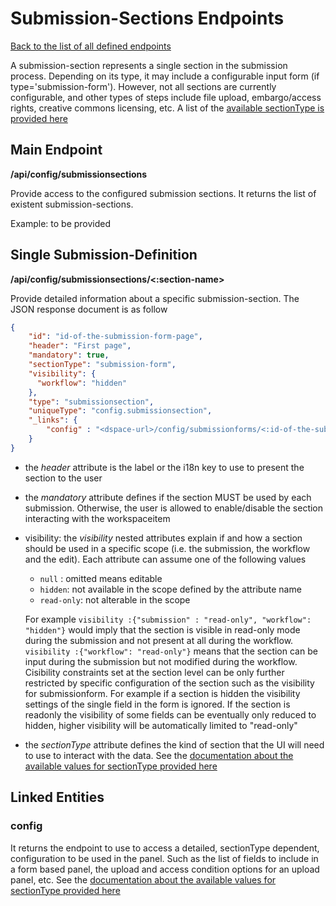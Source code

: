 # Submission-Sections Endpoints
[Back to the list of all defined endpoints](endpoints.md)

A submission-section represents a single section in the submission process. Depending on its type, it may include a configurable input form (if type='submission-form'). However, not all sections are currently configurable, and other types of steps include file upload, embargo/access rights, creative commons licensing, etc.
A list of the [available sectionType is provided here](submissionsection-types.md)

## Main Endpoint
**/api/config/submissionsections**   

Provide access to the configured submission sections. It returns the list of existent submission-sections.

Example: to be provided

## Single Submission-Definition
**/api/config/submissionsections/<:section-name>**

Provide detailed information about a specific submission-section. The JSON response document is as follow
```json
{
  	"id": "id-of-the-submission-form-page",
  	"header": "First page",
  	"mandatory": true,
  	"sectionType": "submission-form",
  	"visibility": {
      "workflow": "hidden"
    },
  	"type": "submissionsection",
	"uniqueType": "config.submissionsection",
  	"_links": {
  		"config" : "<dspace-url>/config/submissionforms/<:id-of-the-submission-form-page>" 
  	}
}
```

* the *header* attribute is the label or the i18n key to use to present the section to the user
* the *mandatory* attribute defines if the section MUST be used by each submission. Otherwise, the user is allowed to enable/disable the section interacting with the workspaceitem
* visibility: the *visibility* nested attributes explain if and how a section should be used in a specific scope (i.e. the submission, the workflow and the edit). Each attribute can assume one of the following values  
    * `null` : omitted means editable
    * `hidden`: not available in the scope defined by the attribute name
    * `read-only`: not alterable in the scope
    
    For example `visibility :{"submission" : "read-only", "workflow": "hidden"}` would imply that the section is visible in read-only mode during the submission and not present at all during the workflow. `visibility :{"workflow": "read-only"}` means that the section can be input during the submission but not modified during the workflow.
    Cisibility constraints set at the section level can be only further restricted by specific configuration of the section such as the visibility for submissionform. For example if a section is hidden the visibility settings of the single field in the form is ignored. If the section is readonly the visibility of some fields can be eventually only reduced to hidden, higher visibility will be automatically limited to "read-only"
* the *sectionType* attribute defines the kind of section that the UI will need to use to interact with the data. See the [documentation about the available values for sectionType provided here](submissionsection-types.md)


## Linked Entities
### config

It returns the endpoint to use to access a detailed, sectionType dependent, configuration to be used in the panel. Such as the list of fields to include in a form based panel, the upload and access condition options for an upload panel, etc.
See the [documentation about the available values for sectionType provided here](submissionsection-types.md)